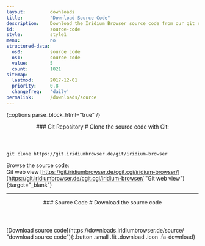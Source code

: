 ```yaml
---
layout:			downloads
title:			"Download Source Code"
description:	Download the Iridium Browser source code from our git repository using the command line or simply download the tar.gz file.
id:				source-code
style:			style1
menu:			no
structured-data:
  os0:			source code
  os1:			source code
  value:		5
  count:		1021
sitemap:
  lastmod:		2017-12-01
  priority:		0.8
  changefreq:	'daily'
permalink:		/downloads/source
---
```


{::options parse_block_html="true" /}
<div class="container w-50">
<div class="icon dl fa-github"></div>
<header>
### Git Repository #
Clone the source code with Git:
</header>

	git clone https://git.iridiumbrowser.de/git/iridium-browser

Browse the source code:<br/>
Git web view  [https://git.iridiumbrowser.de/cgit.cgi/iridium-browser/](https://git.iridiumbrowser.de/cgit.cgi/iridium-browser/ "Git web view"){:target="_blank"}

---

</div>
<div class="icon dl fa-code"></div>
<header>
### Source Code #
Download the source code
</header>
<div class="container w-25">
<div class="row">
<div class="col-12 align-center">
[Download source code](https://downloads.iridiumbrowser.de/source/ "download source code"){:.button .small .fit .download .icon .fa-download}
</div>
</div>
</div>